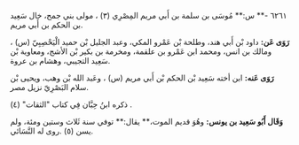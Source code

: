 ٦٢٦١ -** س:** مُوسَى بن سلمة بن أَبي مريم المِصْرِي (٣) ، مولى بني جمح، خال سَعِيد بن الحكم بن أَبي مريم.

**رَوَى عَن:** داود بْن أَبي هند، وطلحة بْن عَمْرو المكي، وعبد الجليل بْن حميد الْيَحْصِبِيّ (س) ، ومالك بن انس، ومحمد ابن عَمْرو بن علقمة، ومخرمة بن بكير بْن الأشج، ومعاوية بْن سَعِيد التجيبي، وهشام بن عروة.

**رَوَى عَنه:** ابن أخته سَعِيد بْن الحكم بْن أَبي مريم (س) ، وعَبد الله بْن وهب، ويحيى بْن سلام البَصْرِيّ نزيل مصر.

ذكره ابنُ حِبَّان فِي كتاب "الثقات" (٤) .

**وَقَال أَبُو سَعِيد بن يونس:** وهُوَ قديم الموت،** يقال:** توفي سنة ثَلاث وستين ومئة، ولم يسن (٥) .روى له النَّسَائي.